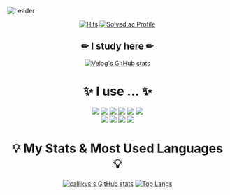 ![header](https://capsule-render.vercel.app/api?type=Waving&text=Callikys&fontColor=dda0dd)
<div align = center>
  
[![Hits](https://hits.seeyoufarm.com/api/count/incr/badge.svg?url=https%3A%2F%2Fgithub.com%2Fcallikys&count_bg=%23D09AFF&title_bg=%23000000&icon=github.svg&icon_color=%23E7E7E7&title=VISITORS&edge_flat=false)](https://github.com/callikys)
[![Solved.ac
Profile](http://mazassumnida.wtf/api/mini/generate_badge?boj=yeseo0613)]()


</div>

<div align = center>

<h2> ✏ I study here ✏ </h2>

[![Velog's GitHub stats](https://velog-readme-stats.vercel.app/api/badge?name=callikys)](https://velog.io/@callikys) 

</div>


<div align = center>
  
<h1>✨ I use ... ✨</h1>
<img src="https://img.shields.io/badge/Java-007396?style=flat&logo=OpenJDK&logoColor=white"/>
<img src="https://img.shields.io/badge/SPRINGBOOT-6DB33F?style=flat-square&logo=springboot&logoColor=white"/>
<img src="https://img.shields.io/badge/FLUTTER-02569B?style=flat-square&logo=flutter&logoColor=white"/>
<img src="https://img.shields.io/badge/C-A8B9CC?style=flat-square&logo=c&logoColor=white"/>
<img src="https://img.shields.io/badge/GITHUB-181717?style=flat-square&logo=github&logoColor=white"/>
<img src="https://img.shields.io/badge/FIGMA-F24E1E?style=flat-square&logo=figma&logoColor=white"/>
<br>
<img src="https://img.shields.io/badge/POSTMAN-FF6C37?style=flat-square&logo=postman&logoColor=white"/>
<img src="https://img.shields.io/badge/INTELLIJ-000000?style=flat-square&logo=intellijidea&logoColor=white"/>
<img src="https://img.shields.io/badge/VSCODE-007ACC?style=flat-square&logo=visualstudiocode&logoColor=white"/>
<img src="https://img.shields.io/badge/ANDROID STUDIO-3DDC84?style=flat-square&logo=androidstudio&logoColor=white"/>

</div>

<div align=center>

<h1>💡 My Stats & Most Used Languages 💡</h1>

[![callikys's GitHub stats](https://github-readme-stats.vercel.app/api?username=callikys)](https://github.com/callikys/github-readme-stats)
[![Top Langs](https://github-readme-stats.vercel.app/api/top-langs/?username=callikys&layout=compact)](https://github.com/callikys/github-readme-stats)


</div>





